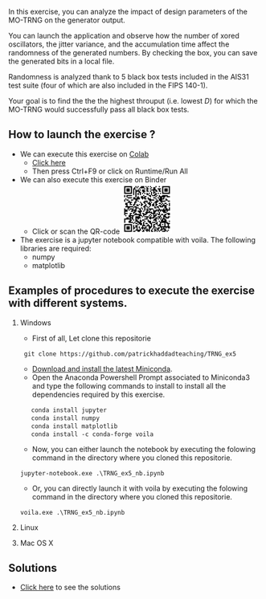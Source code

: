 In this exercise, you can analyze the impact of design parameters of the MO-TRNG on the generator output. 

You can launch the application and observe how the number of xored oscillators, the jitter variance, and the accumulation time affect the randomness of the generated numbers. 
By checking the box, you can save the generated bits in a local file.

Randomness is analyzed thank to 5 black box tests included in the AIS31 test suite (four of which are also included in the FIPS 140-1).

Your goal is to find the the the highest throuput (i.e. lowest $D$) for which the MO-TRNG would successfully pass all black box tests.

## How to launch the exercise ?
* We can execute this exercise on [Colab](https://colab.research.google.com/github/patrickhaddadteaching/TRNG_ex5/blob/main/TRNG_ex5_nb.ipynb)
    * [Click here](https://colab.research.google.com/github/patrickhaddadteaching/TRNG_ex5/blob/main/TRNG_ex5_nb.ipynb)
    * Then press Ctrl+F9 or click on Runtime/Run All
* We can also execute this exercise on Binder
    * Click or scan the QR-code <a href="[https://mybinder.org/v2/gh/patrickhaddadteaching/paramt1/main?urlpath=voila%2Frender%2Fparamt1
_binder.ipynb](https://mybinder.org/v2/gh/patrickhaddadteaching/TRNG_ex5/main?urlpath=voila%2Frender%2FTRNG_ex5_nb.ipynb)"><img src="qr-code-TRNG_ex5.png" style="width:100px;height:100px;"></a>
* The exercise is a jupyter notebook compatible with voila.
The following libraries are required:
    * numpy
    * matplotlib
## Examples of procedures to execute the exercise with different systems.
1. Windows
    * First of all, Let clone this repositorie
    ```
     git clone https://github.com/patrickhaddadteaching/TRNG_ex5
    ```
    * [Download and install the latest Miniconda](https://docs.conda.io/en/latest/miniconda.html#latest-miniconda-installer-links).
    * Open the Anaconda Powershell Prompt associated to Miniconda3 and type the following commands to install  to install all the dependencies required by this exercise.
     ```
        conda install jupyter
        conda install numpy
        conda install matplotlib
        conda install -c conda-forge voila    
    ```
    * Now, you can either launch the notebook by executing the folowing command in the directory where you cloned this repositorie.
    ```
    jupyter-notebook.exe .\TRNG_ex5_nb.ipynb
    ```
    
    * Or, you can directly launch it with voila  by executing the folowing command in the directory where you cloned this repositorie.
    ```
    voila.exe .\TRNG_ex5_nb.ipynb
    ```
2. Linux
3. Mac OS X
## Solutions
* [Click here](https://github.com/patrickhaddadteaching/TRNG_ex5/blob/main/solution.md) to see the solutions
